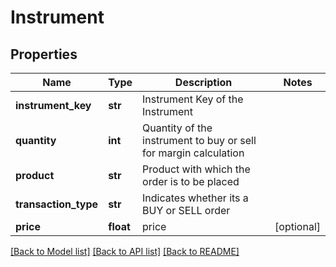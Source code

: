 # Instrument

## Properties
Name | Type | Description | Notes
------------ | ------------- | ------------- | -------------
**instrument_key** | **str** | Instrument Key of the Instrument | 
**quantity** | **int** | Quantity of the instrument to buy or sell for margin calculation | 
**product** | **str** | Product with which the order is to be placed | 
**transaction_type** | **str** | Indicates whether its a BUY or SELL order | 
**price** | **float** | price | [optional] 

[[Back to Model list]](../README.md#documentation-for-models) [[Back to API list]](../README.md#documentation-for-api-endpoints) [[Back to README]](../README.md)

